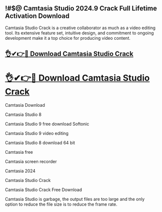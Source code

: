 ## !#$@ Camtasia Studio 2024.9 Crack Full Lifetime Activation Download

Camtasia Studio Crack is a creative collaborator as much as a video editing tool. Its extensive feature set, intuitive design, and commitment to ongoing development make it a top choice for producing video content. 

## [👌✔👉🚀 Download Camtasia Studio Crack](https://vstmania.net/nl/)

# [👌✔👉🚀 Download Camtasia Studio Crack](https://vstmania.net/nl/)

Camtasia Download

Camtasia Studio 8

Camtasia Studio 9 free download Softonic

Camtasia Studio 9 video editing

Camtasia Studio 8 download 64 bit

Camtasia free

Camtasia screen recorder

Camtasia 2024

Camtasia Studio Crack

Camtasia Studio Crack Free Download

Camtasia Studio is garbage, the output files are too large and the only option to reduce the file size is to reduce the frame rate.
